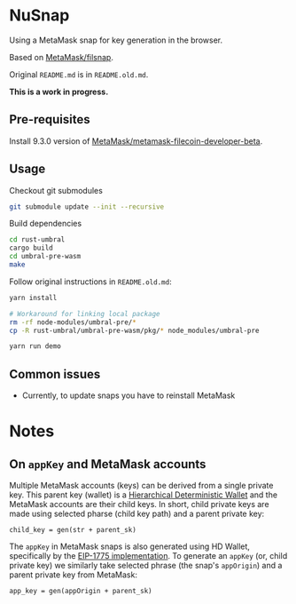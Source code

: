# NuSnap

Using a MetaMask snap for key generation in the browser.

Based on [MetaMask/filsnap](https://github.com/MetaMask/filsnap).

Original `README.md` is in `README.old.md`.

**This is a work in progress.**

## Pre-requisites

Install 9.3.0 version of [MetaMask/metamask-filecoin-developer-beta](https://github.com/MetaMask/metamask-filecoin-developer-beta/releases/tag/v9.3.0-beta.1).

## Usage

Checkout git submodules

```bash
git submodule update --init --recursive
```

Build dependencies

```bash
cd rust-umbral
cargo build
cd umbral-pre-wasm
make
```

Follow original instructions in `README.old.md`:

```bash
yarn install

# Workaround for linking local package
rm -rf node-modules/umbral-pre/*
cp -R rust-umbral/umbral-pre-wasm/pkg/* node_modules/umbral-pre

yarn run demo
```

## Common issues

- Currently, to update snaps you have to reinstall MetaMask

# Notes
## On `appKey` and MetaMask accounts

Multiple MetaMask accounts (keys) can be derived from a single private key. This parent key (wallet) is a [Hierarchical Deterministic Wallet](https://github.com/bitcoin/bips/blob/master/bip-0032.mediawiki) and the MetaMask accounts are their child keys. In short, child private keys are made using selected pharse (child key path) and a parent private key: 

`child_key = gen(str + parent_sk)`

The `appKey` in MetaMask snaps is also generated using HD Wallet, specifically by the [EIP-1775 implementation](https://github.com/MetaMask/metamask-snaps-beta/issues/78). To generate an `appKey` (or, child private key) we similarly take selected phrase (the snap's `appOrigin`) and a parent private key from MetaMask: 

`app_key = gen(appOrigin + parent_sk)`

